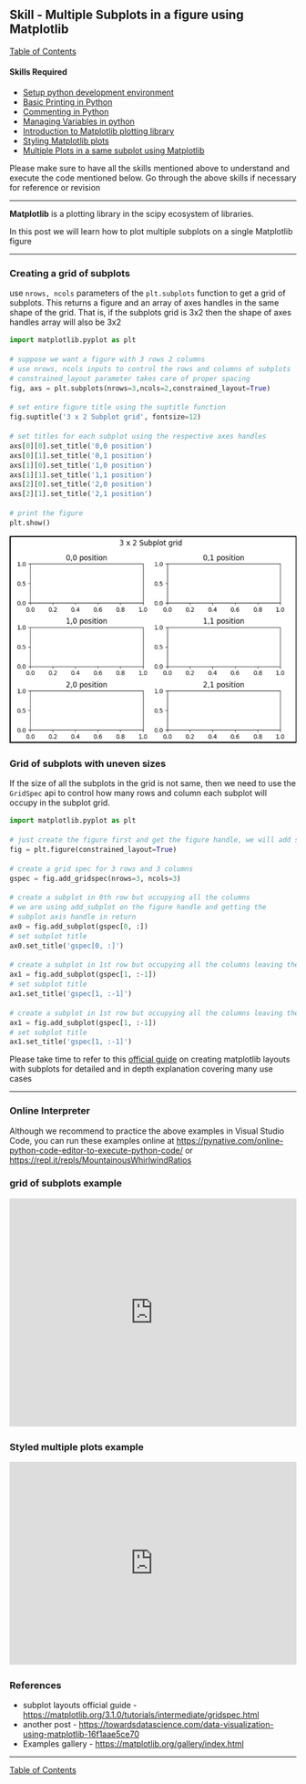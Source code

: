 ## Skill - Multiple Subplots in a figure using Matplotlib
[Table of Contents](https://nagasudhir.blogspot.com/2020/04/taming-python-table-of-contents.html)

#### Skills Required
* [Setup python development environment](https://nagasudhir.blogspot.com/2020/04/setup-python-development-environment_14.html)
* [Basic Printing in Python](https://nagasudhir.blogspot.com/2020/04/basic-printing-in-python.html)
* [Commenting in Python](https://nagasudhir.blogspot.com/2020/04/comments-in-python.html)
* [Managing Variables in python](https://nagasudhir.blogspot.com/2020/04/managing-variables-in-python.html)
* [Introduction to Matplotlib plotting library](https://nagasudhir.blogspot.com/2020/05/intro-to-matplotlib.html)
* [Styling Matplotlib plots](https://nagasudhir.blogspot.com/2020/05/styling-matplotlib-plots.html)
* [Multiple Plots in a same subplot using Matplotlib](https://nagasudhir.blogspot.com/2020/05/multiple-plots-in-same-subplot-using.html)

Please make sure to have all the skills mentioned above to understand and execute the code mentioned below. Go through the above skills if necessary for reference or revision
<hr/>

**Matplotlib** is a plotting library in the scipy ecosystem of libraries.

In this post we will learn how to plot multiple subplots on a single Matplotlib figure

<hr/>

### Creating a grid of subplots
use `nrows, ncols` parameters of the `plt.subplots` function to get a grid of subplots. 
This returns a figure and an array of axes handles in the same shape of the grid. That is, if the subplots grid is 3x2 then the shape of axes handles array will also be 3x2 
```python
import matplotlib.pyplot as plt

# suppose we want a figure with 3 rows 2 columns
# use nrows, ncols inputs to control the rows and columns of subplots
# constrained_layout parameter takes care of proper spacing
fig, axs = plt.subplots(nrows=3,ncols=2,constrained_layout=True)

# set entire figure title using the suptitle function
fig.suptitle('3 x 2 Subplot grid', fontsize=12)

# set titles for each subplot using the respective axes handles
axs[0][0].set_title('0,0 position')
axs[0][1].set_title('0,1 position')
axs[1][0].set_title('1,0 position')
axs[1][1].set_title('1,1 position')
axs[2][0].set_title('2,0 position')
axs[2][1].set_title('2,1 position')

# print the figure
plt.show()
```
![basic subplots grid output](https://github.com/nagasudhirpulla/taming_python/raw/master/blog/skills/assets/img/basic_subplots_grid.PNG)
### Grid of subplots with uneven sizes
If the size of all the subplots in the grid is not same, then we need to use the `GridSpec` api to control how many rows and column each subplot will occupy in the subplot grid.
```python
import matplotlib.pyplot as plt

# just create the figure first and get the figure handle, we will add subplots later
fig = plt.figure(constrained_layout=True)

# create a grid spec for 3 rows and 3 columns
gspec = fig.add_gridspec(nrows=3, ncols=3)

# create a subplot in 0th row but occupying all the columns
# we are using add_subplot on the figure handle and getting the 
# subplot axis handle in return
ax0 = fig.add_subplot(gspec[0, :])
# set subplot title
ax0.set_title('gspec[0, :]')

# create a subplot in 1st row but occupying all the columns leaving the last column
ax1 = fig.add_subplot(gspec[1, :-1])
# set subplot title
ax1.set_title('gspec[1, :-1]')

# create a subplot in 1st row but occupying all the columns leaving the last column
ax1 = fig.add_subplot(gspec[1, :-1])
# set subplot title
ax1.set_title('gspec[1, :-1]')
```

Please take time to refer to this [official guide](https://matplotlib.org/3.1.0/tutorials/intermediate/gridspec.html) on creating matplotlib layouts with subplots for detailed and in depth explanation covering many use cases

<hr/>

### Online Interpreter
Although we recommend to practice the above examples in Visual Studio Code, you can run these examples online at https://pynative.com/online-python-code-editor-to-execute-python-code/ or https://repl.it/repls/MountainousWhirlwindRatios

### grid of subplots example
<iframe height="400px" width="100%" src="https://repl.it/repls/WryGummyMemwatch?lite=true" scrolling="no" frameborder="no" allowtransparency="true" allowfullscreen="true" sandbox="allow-forms allow-pointer-lock allow-popups allow-same-origin allow-scripts allow-modals"></iframe>

### Styled multiple plots example
<iframe src="https://trinket.io/embed/python3/93046401c2" width="100%" height="356" frameborder="0" marginwidth="0" marginheight="0" allowfullscreen></iframe>

### References
*  subplot layouts official guide - https://matplotlib.org/3.1.0/tutorials/intermediate/gridspec.html
* another post - https://towardsdatascience.com/data-visualization-using-matplotlib-16f1aae5ce70
* Examples gallery - https://matplotlib.org/gallery/index.html

<hr/>

[Table of Contents](https://nagasudhir.blogspot.com/2020/04/taming-python-table-of-contents.html)



<!--stackedit_data:
eyJwcm9wZXJ0aWVzIjoidGl0bGU6IE11bHRpcGxlIHN1YnBsb3
RzIGluIGEgZmlndXJlIHVzaW5nIE1hdHBsb3RsaWJcbmF1dGhv
cjogTmFnYXN1ZGhpciBQdWxsYVxuZGF0ZTogJzIwMjAtMDUtMD
knXG50YWdzOiAncHl0aG9uLCBsZWFybmluZywgdHV0b3JpYWws
IHRhbWluZ19weXRob25fc2tpbGwnXG5jYXRlZ29yaWVzOiB0YW
1pbmdfcHl0aG9uX3NraWxsXG4iLCJoaXN0b3J5IjpbLTU2MDE3
MzI4MCwtNzY1ODA0NTAxLDE0NjE5MTc1NDYsLTczNTE0NjY2Mi
wxMzIzNDMzMjQ3LDMwNzkwNDU3Ml19
-->